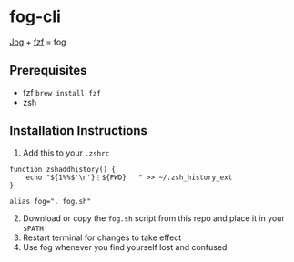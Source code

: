 # fog-cli
[Jog](https://github.com/natethinks/jog) + [fzf](https://github.com/junegunn/fzf) = fog

## Prerequisites
- fzf `brew install fzf`
- zsh


## Installation Instructions

1. Add this to your `.zshrc`
```
function zshaddhistory() {
	echo "${1%%$'\n'}⋮${PWD}   " >> ~/.zsh_history_ext
}

alias fog=". fog.sh"
```

2. Download or copy the `fog.sh` script from this repo and place it in your `$PATH`
3. Restart terminal for changes to take effect
4. Use fog whenever you find yourself lost and confused
